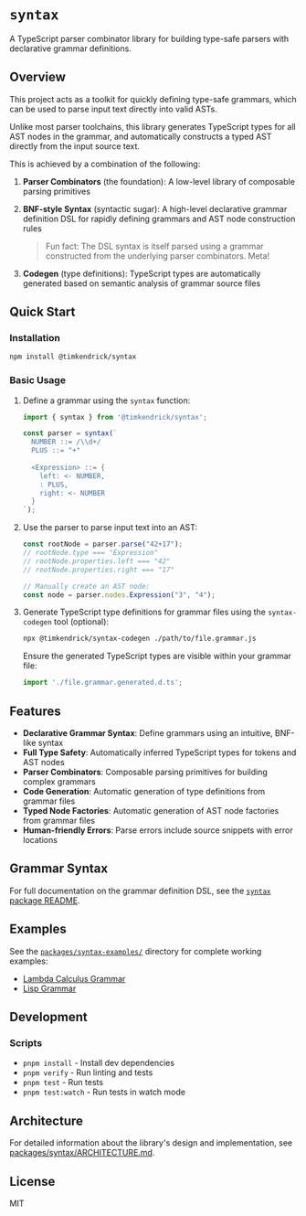 # `syntax`

A TypeScript parser combinator library for building type-safe parsers with declarative grammar definitions.

## Overview

This project acts as a toolkit for quickly defining type-safe grammars, which can be used to parse input text directly into valid ASTs.

Unlike most parser toolchains, this library generates TypeScript types for all AST nodes in the grammar, and automatically constructs a typed AST directly from the input source text.

This is achieved by a combination of the following:

1. **Parser Combinators** (the foundation): A low-level library of composable parsing primitives
2. **BNF-style Syntax** (syntactic sugar): A high-level declarative grammar definition DSL for rapidly defining grammars and AST node construction rules

   > Fun fact: The DSL syntax is itself parsed using a grammar constructed from the underlying parser combinators. Meta!
3. **Codegen** (type definitions): TypeScript types are automatically generated based on semantic analysis of grammar source files


## Quick Start

### Installation

```bash
npm install @timkendrick/syntax
```

### Basic Usage

1. Define a grammar using the `syntax` function:

   ```typescript
   import { syntax } from '@timkendrick/syntax';
   
   const parser = syntax(`
     NUMBER ::= /\\d+/
     PLUS ::= "+"
     
     <Expression> ::= {
       left: <- NUMBER,
       : PLUS,
       right: <- NUMBER
     }
   `);
   ```

2. Use the parser to parse input text into an AST:

   ```typescript
   const rootNode = parser.parse("42+17");
   // rootNode.type === "Expression"
   // rootNode.properties.left === "42"
   // rootNode.properties.right === "17"
   
   // Manually create an AST node:
   const node = parser.nodes.Expression("3", "4");
   ```

3. Generate TypeScript type definitions for grammar files using the `syntax-codegen` tool (optional):

   ```bash
   npx @timkendrick/syntax-codegen ./path/to/file.grammar.js
   ```
   
   Ensure the generated TypeScript types are visible within your grammar file:
   
   ```typescript
   import './file.grammar.generated.d.ts';
   ```

## Features

- **Declarative Grammar Syntax**: Define grammars using an intuitive, BNF-like syntax
- **Full Type Safety**: Automatically inferred TypeScript types for tokens and AST nodes
- **Parser Combinators**: Composable parsing primitives for building complex grammars
- **Code Generation**: Automatic generation of type definitions from grammar files
- **Typed Node Factories**: Automatic generation of AST node factories from grammar files
- **Human-friendly Errors**: Parse errors include source snippets with error locations

## Grammar Syntax

For full documentation on the grammar definition DSL, see the [`syntax` package README](packages/syntax/README.md#grammar-syntax).

## Examples

See the [`packages/syntax-examples/`](./packages/syntax-examples/) directory for complete working examples:

- [Lambda Calculus Grammar](./packages/syntax-examples/src/languages/lambda-calculus.grammar.ts)
- [Lisp Grammar](./packages/syntax-examples/src/languages/lisp.grammar.ts)

## Development

### Scripts

- `pnpm install` - Install dev dependencies
- `pnpm verify` - Run linting and tests
- `pnpm test` - Run tests
- `pnpm test:watch` - Run tests in watch mode

## Architecture

For detailed information about the library's design and implementation, see [packages/syntax/ARCHITECTURE.md](packages/syntax/ARCHITECTURE.md).

## License

MIT
